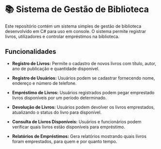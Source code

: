 # 📚 Sistema de Gestão de Biblioteca

Este repositório contém um sistema simples de gestão de biblioteca desenvolvido em C# para uso em console. O sistema permite registrar livros, utilizadores e controlar empréstimos na biblioteca.

## Funcionalidades

- **Registro de Livros:** Permite o cadastro de novos livros com título, autor, ano de publicação e quantidade disponível.
  
- **Registro de Usuários:** Usuários podem se cadastrar fornecendo nome, endereço e número de telefone.
  
- **Empréstimo de Livros:** Usuários registrados podem pegar emprestado livros disponíveis por um período determinado.
  
- **Devolução de Livros:** Usuários podem devolver os livros emprestados, atualizando o status do livro para disponível.

- **Consulta de Livros Disponíveis:** Usuários e funcionários podem verificar quais livros estão disponíveis para empréstimo.

- **Relatórios de Empréstimos:** Gera relatórios mostrando quais livros foram emprestados, para quem e por quanto tempo.
